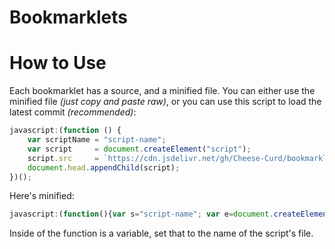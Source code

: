 # Bookmarklets
# How to Use
Each bookmarklet has a source, and a minified file. You can either use the minified file *(just copy and paste raw)*, or you can use this script to load the latest commit *(recommended)*:
```js
javascript:(function () {
	var scriptName = "script-name";
	var script     = document.createElement("script");
	script.src     = `https://cdn.jsdelivr.net/gh/Cheese-Curd/bookmarklets@main/bookmarklets/source/${scriptName}.js`;
	document.head.appendChild(script);
})();
```
Here's minified:
```js
javascript:(function(){var s="script-name"; var e=document.createElement("script");e.src=`https://cdn.jsdelivr.net/gh/Cheese-Curd/bookmarklets@main/bookmarklets/source/${s}.js`,document.head.appendChild(e)})();
```
Inside of the function is a variable, set that to the name of the script's file.
